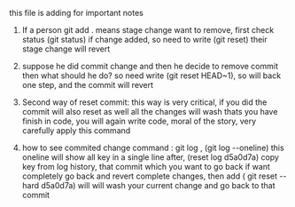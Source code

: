 this file is adding for important notes

1) If a person git add . means stage change want to remove, first check status (git status) if change added, so need to write (git reset) their stage change will revert
2) suppose he did commit change and then he decide to remove commit then what should he do?
   so need write (git reset HEAD~1), so will back one step, and the commit will revert
3) Second way of reset commit:
this way is very critical, if you did the commit will also reset as well all the changes will wash thats you have finish in code, you will again write code, moral of the story, very carefully apply this command

4) how to see commited change
   command : git log , (git log --oneline) this oneline will show all key in a single line
   after, (reset log d5a0d7a) copy key from log history, that commit which you want to go back
   if want completely go back and revert complete changes, then add ( git reset --hard d5a0d7a) will will wash your current change and go back to that commit
